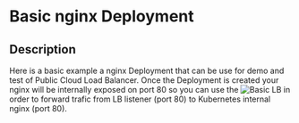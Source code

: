 # Basic nginx Deployment

## Description
Here is a basic example a nginx Deployment that can be use for demo and test of Public Cloud Load Balancer.
Once the Deployment is created your nginx will be internally exposed on port 80 so you can use the ![Basic LB](./basic_lb/lb_base.yaml) in order to forward trafic from LB listener (port 80) to Kubernetes internal nginx (port 80).
